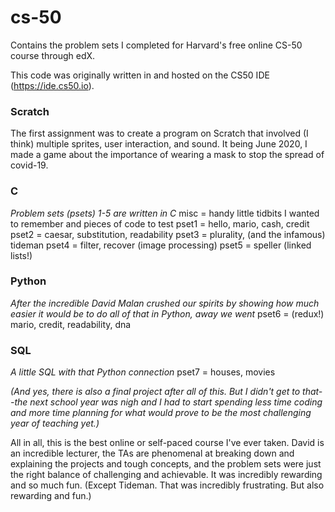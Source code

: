 # cs-50
Contains the problem sets I completed for Harvard's free online CS-50 course through edX.

This code was originally written in and hosted on the CS50 IDE (https://ide.cs50.io).

### Scratch
The first assignment was to create a program on Scratch that involved (I think) multiple sprites, user interaction, and sound. It being June 2020, I made a game about the importance of wearing a mask to stop the spread of covid-19.

### C
*Problem sets (psets) 1-5 are written in C*
misc = handy little tidbits I wanted to remember and pieces of code to test
pset1 = hello, mario, cash, credit
pset2 = caesar, substitution, readability
pset3 = plurality, (and the infamous) tideman
pset4 = filter, recover (image processing)
pset5 = speller (linked lists!)

### Python
*After the incredible David Malan crushed our spirits by showing how much easier it would be to do all of that in Python, away we went*
pset6 = (redux!) mario, credit, readability, dna

### SQL
*A little SQL with that Python connection*
pset7 = houses, movies

*(And yes, there is also a final project after all of this. But I didn't get to that--the next school year was nigh and I had to start spending less time coding and more time planning for what would prove to be the most challenging year of teaching yet.)*

All in all, this is the best online or self-paced course I've ever taken. David is an incredible lecturer, the TAs are phenomenal at breaking down and explaining the projects and tough concepts, and the problem sets were just the right balance of challenging and achievable. It was incredibly rewarding and so much fun. (Except Tideman. That was incredibly frustrating. But also rewarding and fun.)
